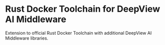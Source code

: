 # Rust Docker Toolchain for DeepView AI Middleware

Extension to official Rust Docker Toolchain with additional DeepView AI Middleware libraries.

